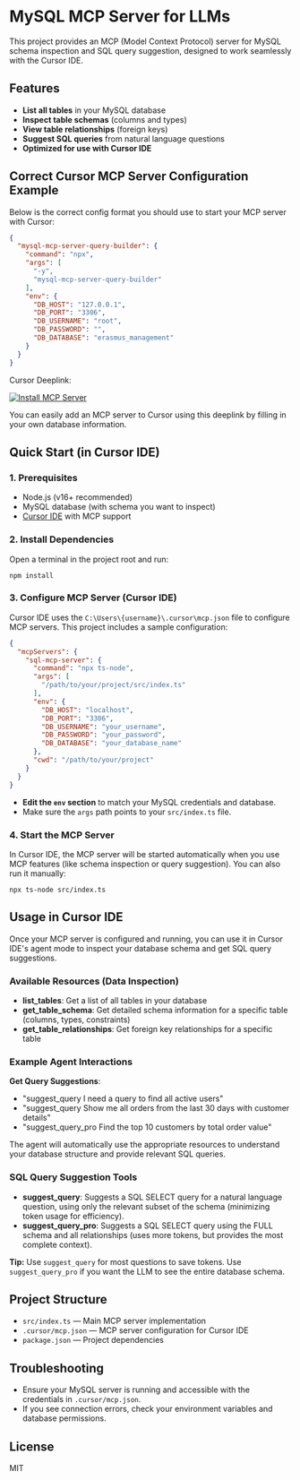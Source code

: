# MySQL MCP Server for LLMs
This project provides an MCP (Model Context Protocol) server for MySQL schema inspection and SQL query suggestion, designed to work seamlessly with the Cursor IDE.

## Features
- **List all tables** in your MySQL database
- **Inspect table schemas** (columns and types)
- **View table relationships** (foreign keys)
- **Suggest SQL queries** from natural language questions
- **Optimized for use with Cursor IDE**

## Correct Cursor MCP Server Configuration Example

Below is the correct config format you should use to start your MCP server with Cursor:

```json
{
  "mysql-mcp-server-query-builder": {
    "command": "npx",
    "args": [
      "-y",
      "mysql-mcp-server-query-builder"
    ],
    "env": {
      "DB_HOST": "127.0.0.1",
      "DB_PORT": "3306",
      "DB_USERNAME": "root",
      "DB_PASSWORD": "",
      "DB_DATABASE": "erasmus_management"
    }
  }
}
```


Cursor Deeplink:

[![Install MCP Server](https://cursor.com/deeplink/mcp-install-dark.svg)](https://cursor.com/install-mcp?name=mysql-mcp-server-query-builder&config=JTdCJTIyY29tbWFuZCUyMiUzQSUyMm5weCUyMC15JTIwbXlzcWwtbWNwLXNlcnZlci1xdWVyeS1idWlsZGVyJTIyJTJDJTIyZW52JTIyJTNBJTdCJTIyREJfSE9TVCUyMiUzQSUyMjEyNy4wLjAuMSUyMiUyQyUyMkRCX1BPUlQlMjIlM0ElMjIzMzA2JTIyJTJDJTIyREJfVVNFUk5BTUUlMjIlM0ElMjJyb290JTIyJTJDJTIyREJfUEFTU1dPUkQlMjIlM0ElMjIlMjIlMkMlMjJEQl9EQVRBQkFTRSUyMiUzQSUyMnlvdXJfZGF0YWJhc2UlMjIlN0QlN0Q%3D)

You can easily add an MCP server to Cursor using this deeplink by filling in your own database information.


## Quick Start (in Cursor IDE)

### 1. Prerequisites
- Node.js (v16+ recommended)
- MySQL database (with schema you want to inspect)
- [Cursor IDE](https://www.cursor.so/) with MCP support

### 2. Install Dependencies
Open a terminal in the project root and run:

```
npm install
```

### 3. Configure MCP Server (Cursor IDE)

Cursor IDE uses the `C:\Users\{username}\.cursor\mcp.json` file to configure MCP servers. This project includes a sample configuration:

```json
{
  "mcpServers": {
    "sql-mcp-server": {
      "command": "npx ts-node",
      "args": [
        "/path/to/your/project/src/index.ts"
      ],
      "env": {
        "DB_HOST": "localhost",
        "DB_PORT": "3306",
        "DB_USERNAME": "your_username",
        "DB_PASSWORD": "your_password",
        "DB_DATABASE": "your_database_name"
      },
      "cwd": "/path/to/your/project"
    }
  }
}
```

- **Edit the `env` section** to match your MySQL credentials and database.
- Make sure the `args` path points to your `src/index.ts` file.

### 4. Start the MCP Server

In Cursor IDE, the MCP server will be started automatically when you use MCP features (like schema inspection or query suggestion). You can also run it manually:

```
npx ts-node src/index.ts
```

## Usage in Cursor IDE
Once your MCP server is configured and running, you can use it in Cursor IDE's agent mode to inspect your database schema and get SQL query suggestions.

### Available Resources (Data Inspection)

- **list_tables**: Get a list of all tables in your database
- **get_table_schema**: Get detailed schema information for a specific table (columns, types, constraints)
- **get_table_relationships**: Get foreign key relationships for a specific table

### Example Agent Interactions

 **Get Query Suggestions**:
   - "suggest_query I need a query to find all active users"
   - "suggest_query Show me all orders from the last 30 days with customer details"
   - "suggest_query_pro Find the top 10 customers by total order value"

The agent will automatically use the appropriate resources to understand your database structure and provide relevant SQL queries.


### SQL Query Suggestion Tools

- **suggest_query**: Suggests a SQL SELECT query for a natural language question, using only the relevant subset of the schema (minimizing token usage for efficiency).
- **suggest_query_pro**: Suggests a SQL SELECT query using the FULL schema and all relationships (uses more tokens, but provides the most complete context).

**Tip:** Use `suggest_query` for most questions to save tokens. Use `suggest_query_pro` if you want the LLM to see the entire database schema.

## Project Structure
- `src/index.ts` — Main MCP server implementation
- `.cursor/mcp.json` — MCP server configuration for Cursor IDE
- `package.json` — Project dependencies

## Troubleshooting
- Ensure your MySQL server is running and accessible with the credentials in `.cursor/mcp.json`.
- If you see connection errors, check your environment variables and database permissions.

## License
MIT 

